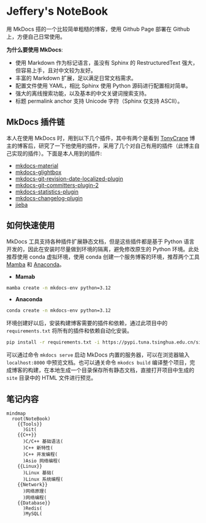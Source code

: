 # Jeffery's NoteBook

用 MkDocs 搭的一个比较简单粗糙的博客，使用 Github Page 部署在 Github 上，方便自己日常使用。

**为什么要使用 MkDocs**:

- 使用 Markdown 作为标记语言，虽没有 Sphinx 的 RestructuredText 强大，但容易上手，且对中文较为友好。
- 丰富的 Markdown 扩展，足以满足日常文档需求。
- 配置文件使用 YAML，相比 Sphinx 使用 Python 源码进行配置相对简单。
- 强大的离线搜索功能，以及基本的中文关键词搜索支持。
- 标题 permalink anchor 支持 Unicode 字符（Sphinx 仅支持 ASCII）。

## MkDocs 插件链

本人在使用 MkDocs 时，用到以下几个插件，其中有两个是看到 [TonyCrane](https://note.tonycrane.cc/) 博主的博客后，研究了一下他使用的插件，采用了几个对自己有用的插件（此博主自己实现的插件）。下面是本人用到的插件:

- [mkdocs-material](https://squidfunk.github.io/mkdocs-material/)
- [mkdocs-glightbox](https://github.com/blueswen/mkdocs-glightbox)
- [mkdocs-git-revision-date-localized-plugin](https://github.com/zhaoterryy/mkdocs-git-revision-date-plugin)
- [mkdocs-git-committers-plugin-2](https://github.com/ojacques/mkdocs-git-committers-plugin-2)
- [mkdocs-statistics-plugin](https://github.com/TonyCrane/mkdocs-statistics-plugin/tree/600d5b582bbff1aa209f59cab986b3a6563d470a)
- [mkdocs-changelog-plugin](https://github.com/TonyCrane/mkdocs-changelog-plugin/tree/b90ffb47c85e451dd82ce2b0d8779a0f35bea8a0)
- [jieba](https://github.com/fxsjy/jieba)

## 如何快速使用

MkDocs 工具支持各种插件扩展静态文档，但是这些插件都是基于 Python 语言开发的，因此在安装时尽量做到环境的隔离，避免修改原生的 Python 环境。此处推荐使用 conda 虚拟环境，使用 conda 创建一个服务博客的环境，推荐两个工具 [Mamba](https://mamba.readthedocs.io/en/latest/) 和 [Anaconda](https://www.anaconda.com/)。

- **Mamab**

```bash
mamba create -n mkdocs-env python=3.12
```

- **Anaconda**

```bash
conda create -n mkdocs-env python=3.12
```

环境创建好以后，安装构建博客需要的插件和依赖，通过此项目中的 `requirements.txt` 将所有的插件和依赖自动化安装。

```bash
pip install -r requirements.txt -i https://pypi.tuna.tsinghua.edu.cn/simple
```

可以通过命令 `mkdocs serve` 启动 MkDocs 内置的服务器，可以在浏览器输入 `localhost:8000` 中预览文档。也可以通关命令 `mkodcs build` 编译整个项目，完成博客的构建，在本地生成一个目录保存所有静态文档，直接打开项目中生成的 `site` 目录中的 HTML 文件进行预览。

## 笔记内容

```mermaid
mindmap
  root(NoteBook)
    {{Tools}}
      )Git(
    {{C++}}
      )C/C++ 基础语法(
      )C++ 新特性(
      )C++ 并发编程(
      )Asio 网络编程(
    {{Linux}}
      )Linux 基础(
      )Linux 系统编程(
    {{Network}}
      )网络原理(
      )网络编程(
    {{Database}}
      )Redis(
      )MySQL(
```
